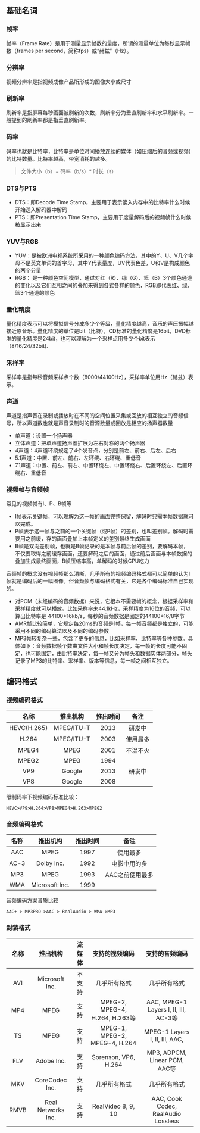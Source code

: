 ## 基础名词

### 帧率

帧率（Frame Rate）是用于测量显示帧数的量度，所谓的测量单位为每秒显示帧数（frames per second，简称fps）或“赫兹”（Hz）。

### 分辨率

视频分辨率是指视频成像产品所形成的图像大小或尺寸

### 刷新率

刷新率是指屏幕每秒画面被刷新的次数，刷新率分为垂直刷新率和水平刷新率。一般提到的刷新率都是指垂直刷新率。

### 码率

码率也就是比特率，比特率是单位时间播放连续的媒体（如压缩后的音频或视频）的比特数量。比特率越高，带宽消耗的越多。

> 文件大小（b）= 码率（b/s）* 时长（s）

### DTS与PTS

* DTS：即Decode Time Stamp，主要用于表示读入内存中的比特率什么时候开始送入解码器中解码
* PTS：即Presentation Time Stamp，主要用于度量解码后的视频帧什么时候被显示出来

### YUV与RGB

* YUV：是被欧洲电视系统所采用的一种颜色编码方法，其中的Y、U、V几个字母不是英文单词的首字母，其中Y代表量度，UV代表色差，U和V是构成颜色的两个分量
* RGB： 是一种颜色空间模型，通过对红（R）、绿（G）、篮（B）3个颜色通道的变化以及它们互相之间的叠加来得到各式各样的颜色，RGB即代表红、绿、篮3个通道的颜色

### 量化精度

量化精度表示可以将模拟信号分成多少个等级，量化精度越高，音乐的声压振幅越接近原音乐。量化精度的单位是bit（比特），CD标准的量化精度是16bit，DVD标准的量化精度是24bit，也可以理解为一个采样点用多少个bit表示（8/16/24/32bit).

### 采样率

采样率是指每秒音频采样点个数（8000/44100Hz），采样率单位用Hz（赫兹）表示。

### 声道

声道是指声音在录制或播放时在不同的空间位置采集或回放的相互独立的音频信号，所以声道数也就是声音录制时的音源数量或回放是相应的扬声器数量

* 单声道：设置一个扬声器
* 立体声道：把单声道扬声器扩展为左右对称的两个扬声器
* 4声道：4声道环绕规定了4个发音点，分别是前左、前右、后左、后右
* 5.1声道：中置、前左、前右、左环绕、右环绕、重低音
* 7.1声道：中置、前左、前右、中置环绕左、中置环绕右、后置环绕左、后置环绕右、重低音

### 视频帧与音频帧

常见的视频帧有I、P、B帧等

* I帧表示关键帧，可以理解为这一帧的画面完整保留，解码时只需本帧数据就可以完成。
* P帧表示这一帧与之前的一个关键帧（或P帧）的差别，也叫差别帧。解码时需要用之前缓，存的画面叠加上本帧定义的差别最终生成画面
* B帧是双向差别帧，也就是B帧记录的是本帧与前后帧的差别，要解码本帧，不仅要取得之前缓存画面，还要解码之后的画面，通过前后画面与本帧数据的叠加生成最终画面，B帧压缩率高，单解码的时候CPU吃力

音频帧的概念没有视频帧那么清晰，几乎所有的视频编码格式都可以简单的认为I帧就是编码后的一幅图像。但音频帧与编码格式有关，它是各个编码标准自己实现的。

* 对PCM（未经编码的音频数据）来说，它根本不需要帧的概念，根据采样率和采样精度就可以播放。比如采样率未44.1kHz，采样精度为16位的音频，可以算出比特率是 44100\*16kb/s，每秒的音频数据是固定的44100\*16/8字节
* AMR帧比较简单，它规定每20ms的音频是1帧，每一帧音频都是独立的，可能采用不同的编码算法以及不同的编码参数
* MP3帧较复杂一些，包含了更多的信息，比如采样率、比特率等各种参数。具体如下：音频数据帧个数由文件大小和帧长度决定，每一帧的长度可能不固定，也可能固定，由比特率决定，每一帧又分为帧头和数据实体两部分，帧头记录了MP3的比特率、采样率、版本等信息，每一帧之间相互独立。



## 编码格式

### 视频编码格式

|    名称     |  推出机构  | 推出时间 |   备注   |
| :---------: | :--------: | :------: | :------: |
| HEVC(H.265) | MPEG/ITU-T |   2013   |  研发中  |
|    H.264    | MPEG/ITU-T |   2003   | 使用最多 |
|    MPEG4    |    MPEG    |   2001   | 不温不火 |
|    MPEG2    |    MPEG    |   1994   |          |
|     VP9     |   Google   |   2013   |  研发中  |
|     VP8     |   Google   |   2008   |          |

限制码率下视频编码标准比较：

`HEVC>VP9>H.264>VP8>MPEG4>H.263>MPEG2`

### 音频编码格式

| 名称 |    推出机构    | 推出时间 |      备注       |
| :--: | :------------: | :------: | :-------------: |
| AAC  |      MPEG      |   1997   |    使用最多     |
| AC-3 |   Dolby Inc.   |   1992   |  电影中用的多   |
| MP3  |      MPEG      |   1993   | AAC之前使用最多 |
| WMA  | Microsoft Inc. |   1999   |                 |

音频编码方案音质比较

`AAC+ > MP3PRO >AAC > RealAudio > WMA >MP3`

### 封装格式

| 名称 |      推出机构      | 流媒体 |         支持的视频编码         |            支持的音频编码             |
| :--: | :----------------: | :----: | :----------------------------: | :-----------------------------------: |
| AVI  |   Microsoft Inc.   | 不支持 |          几乎所有格式          |             几乎所有格式              |
| MP4  |        MPEG        |  支持  | MPEG-2, MPEG-4, H.264, H.263等 | AAC, MPEG-1 Layers I, II, III, AC-3等 |
|  TS  |        MPEG        |  支持  | MPEG-1, MPEG-2, MPEG-4, H.264  |    MPEG-1 Layers I, II, III, AAC,     |
| FLV  |     Adobe Inc.     |  支持  |      Sorenson, VP6, H.264      |     MP3, ADPCM, Linear PCM, AAC等     |
| MKV  |   CoreCodec Inc.   |  支持  |          几乎所有格式          |             几乎所有格式              |
| RMVB | Real Networks Inc. |  支持  |       RealVideo 8, 9, 10       |  AAC, Cook Codec, RealAudio Lossless  |

